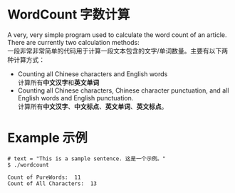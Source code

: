 # WordCount 字数计算
A very, very simple program used to calculate the word count of an article. There are currently two calculation methods:<br>
一段非常非常简单的代码用于计算一段文本包含的文字/单词数量。主要有以下两种计算方式：
- Counting all Chinese characters and English words<br>
  计算所有**中文汉字**和**英文单词**
- Counting all Chinese characters, Chinese character punctuation, and all English words and English punctuation.<br>
  计算所有**中文汉字**、**中文标点**、**英文单词**、**英文标点**。

# Example 示例
```shell
# text = "This is a sample sentence. 这是一个示例。"
$ ./wordcount

Count of PureWords:  11
Count of All Characters:  13
```
